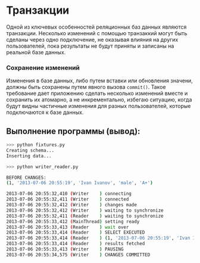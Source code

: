# Транзакции

Одной из ключевых особенностей реляционных баз данных являются транзакции. 
Несколько изменений с помощью транзаккий могут быть сделаны через одно подключение, 
не оказывая влияния на других пользователей, пока результаты не будут приняты и записаны на реальной базе данных.

### Сохранение изменений
Изменения в базе данных, либо путем вставки или обновления значени, должны быть сохранены путем явного вызова `commit()`.
Такое требование дает приложению сделать несколько изменений вместе и сохранить их атомарно, а не инкрементально,
избегаю ситуацию, когда будут видны частичные изменения для разных пользователей, которые подключаются к базе данных.

## Выполнение программы (вывод):

```sh
>>> python fixtures.py
Creating schema...
Inserting data...

>>> python writer_reader.py

BEFORE CHANGES:
(1, '2013-07-06 20:55:19', 'Ivan Ivanov', 'male', 'A+')

2013-07-06 20:55:32,410 (Writer    ) connecting
2013-07-06 20:55:32,411 (Writer    ) connected
2013-07-06 20:55:32,412 (Writer    ) changes made
2013-07-06 20:55:32,412 (Writer    ) waiting to synchronize
2013-07-06 20:55:32,411 (Reader    ) waiting to synchronize
2013-07-06 20:55:33,412 (MainThread) setting ready
2013-07-06 20:55:33,413 (Reader    ) wait over
2013-07-06 20:55:33,414 (Reader    ) SELECT EXECUTED
2013-07-06 20:55:33,414 (Reader    ) (1, '2013-07-06 20:55:19', 'Ivan Ivanov', 'male', 'A+')
2013-07-06 20:55:33,414 (Reader    ) results fetched
2013-07-06 20:55:33,413 (Writer    ) PAUSING
2013-07-06 20:55:34,575 (Writer    ) CHANGES COMMITTED
```
